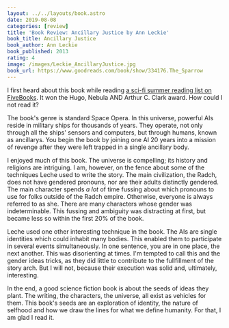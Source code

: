 ```yaml
---
layout: ../../layouts/book.astro
date: 2019-08-08
categories: [review]
title: 'Book Review: Ancillary Justice by Ann Leckie'
book_title: Ancillary Justice
book_author: Ann Leckie
book_published: 2013
rating: 4
image: /images/Leckie_AncillaryJustice.jpg
book_url: https://www.goodreads.com/book/show/334176.The_Sparrow
---
```

I first heard about this book while reading [a sci-fi summer reading list on FiveBooks](https://fivebooks.com/best-books/summer-reading-2019-the-best-of-sci-fi-tom-hunter-arthur-c-clarke/). It won the Hugo, Nebula AND Arthur C. Clark award. How could I not read it?

The book's genre is standard Space Opera. In this universe, powerful AIs reside in military ships for thousands of years. They operate, not only through all the ships' sensors and computers, but through humans, known as ancillarys. You begin the book by joining one AI 20 years into a mission of revenge after they were left trapped in a single ancillary body.

I enjoyed much of this book. The universe is compelling; its history and religions are intriguing. I am, however, on the fence about some of the techniques Leche used to write the story. The main civilization, the Radch, does not have gendered pronouns, nor are their adults distinctly gendered. The main character spends *a lot* of time fussing about which pronouns to use for folks outside of the Radch empire. Otherwise, everyone is always referred to as she. There are many characters whose gender was indeterminable. This fussing and ambiguity was distracting at first, but became less so within the first 20% of the book.

Leche used one other interesting technique in the book. The AIs are single identities which could inhabit many bodies. This enabled them to participate in several events simultaneously. In one sentence, you are in one place, the next another. This was disorienting at times. I'm tempted to call this and the gender ideas tricks, as they did little to contribute to the fullfillment of the story arch. But I will not, because their execution was solid and, ultimately, interesting.

In the end, a good science fiction book is about the seeds of ideas they plant. The writing, the characters, the universe, all exist as vehicles for them. This book's seeds are an exploration of identity, the nature of selfhood and how we draw the lines for what we define humanity. For that, I am glad I read it.  
